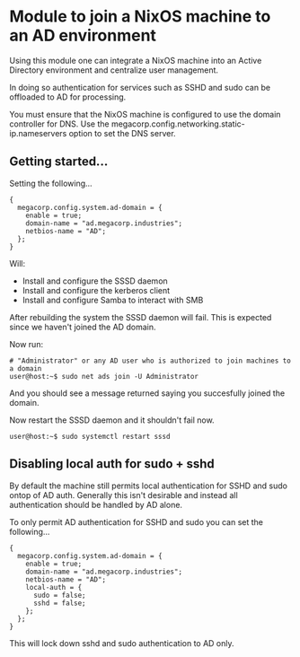 # Module to join a NixOS machine to an AD environment
Using this module one can integrate a NixOS machine into an Active Directory environment and centralize user management.

In doing so authentication for services such as SSHD and sudo can be offloaded to AD for processing.

You must ensure that the NixOS machine is configured to use the domain controller for DNS. Use the megacorp.config.networking.static-ip.nameservers option to set the DNS server.

## Getting started...
Setting the following...
```
{
  megacorp.config.system.ad-domain = {
    enable = true;
    domain-name = "ad.megacorp.industries";
    netbios-name = "AD";
  };
}
```
Will:
- Install and configure the SSSD daemon
- Install and configure the kerberos client
- Install and configure Samba to interact with SMB

After rebuilding the system the SSSD daemon will fail. This is expected since we haven't joined the AD domain.

Now run:
```console
# "Administrator" or any AD user who is authorized to join machines to a domain
user@host:~$ sudo net ads join -U Administrator
```

And you should see a message returned saying you succesfully joined the domain.

Now restart the SSSD daemon and it shouldn't fail now.
```console
user@host:~$ sudo systemctl restart sssd
```

## Disabling local auth for sudo + sshd
By default the machine still permits local authentication for SSHD and sudo ontop of AD auth. Generally this isn't desirable and instead all authentication should be handled by AD alone.

To only permit AD authentication for SSHD and sudo you can set the following...
```
{
  megacorp.config.system.ad-domain = {
    enable = true;
    domain-name = "ad.megacorp.industries";
    netbios-name = "AD";
    local-auth = {
      sudo = false;
      sshd = false;
    };
  };
}
```
This will lock down sshd and sudo authentication to AD only.
